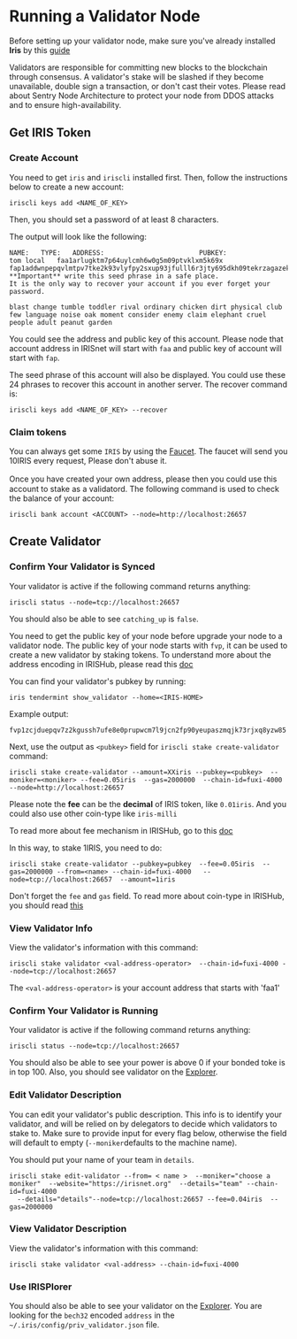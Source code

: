 # Running a Validator Node

Before setting up your validator node, make sure you've already installed  **Iris** by this [guide](Full-Node.md)

Validators are responsible for committing new blocks to the blockchain through consensus. A validator's stake will be slashed if they become unavailable, double sign a transaction, or don't cast their votes. Please read about Sentry Node Architecture to protect your node from DDOS attacks and to ensure high-availability.

## Get IRIS Token

### Create Account

You need to get `iris` and `iriscli` installed first. Then, follow the instructions below to create a new account:

```
iriscli keys add <NAME_OF_KEY>
```

Then, you should set a password of at least 8 characters.

The output will look like the following:
```
NAME:	TYPE:	ADDRESS:						PUBKEY:
tom	local	faa1arlugktm7p64uylcmh6w0g5m09ptvklxm5k69x	fap1addwnpepqvlmtpv7tke2k93vlyfpy2sxup93jfulll6r3jty695dkh09tekrzagazek
**Important** write this seed phrase in a safe place.
It is the only way to recover your account if you ever forget your password.

blast change tumble toddler rival ordinary chicken dirt physical club few language noise oak moment consider enemy claim elephant cruel people adult peanut garden
```

You could see the address and public key of this account. Please node that account address in IRISnet will start with `faa` and public key of account will start with `fap`.

The seed phrase of this account will also be displayed. You could use these 24 phrases to recover this account in another server. The recover command is:
```
iriscli keys add <NAME_OF_KEY> --recover
```


### Claim tokens

You can always get some `IRIS`  by using the [Faucet](https://testnet.irisplorer.io/#/faucet). The faucet will send you 10IRIS every request, Please don't abuse it.

Once you have created your own address, please  then you could use this　account to stake as a validatord. The following command is used to check the balance of your account:
```
iriscli bank account <ACCOUNT> --node=http://localhost:26657
```

## Create Validator

### Confirm Your Validator is Synced

Your validator is active if the following command returns anything:

```
iriscli status --node=tcp://localhost:26657 
```

You should also be able to see `catching_up` is `false`. 

You need to get the public key of your node before upgrade your node to a validator node. The public key of your node starts with `fvp`, 
it can be used to create a new validator by staking tokens. To understand more about the address encoding in IRISHub, 
please read this [doc](Bech32-on-IRISnet.md)

You can find your validator's pubkey by running:

```
iris tendermint show_validator --home=<IRIS-HOME>
```
Example output:
```
fvp1zcjduepqv7z2kgussh7ufe8e0prupwcm7l9jcn2fp90yeupaszmqjk73rjxq8yzw85
```
Next, use the output as  `<pubkey>` field for `iriscli stake create-validator` command:


```
iriscli stake create-validator --amount=XXiris --pubkey=<pubkey>  --moniker=<moniker> --fee=0.05iris  --gas=2000000  --chain-id=fuxi-4000  --node=http://localhost:26657
```
Please note the **fee** can be the **decimal** of IRIS token, like `0.01iris`. And you could also use other coin-type like `iris-milli`

To read more about fee mechanism in IRISHub, go to this [doc](../modules/fee-token/Fee.md)


In this way, to stake 1IRIS, you need to do:

```
iriscli stake create-validator --pubkey=pubkey  --fee=0.05iris  --gas=2000000 --from=<name> --chain-id=fuxi-4000   --node=tcp://localhost:26657  --amount=1iris
```
Don't forget the `fee` and `gas` field.  To read more about coin-type in IRISHub, you should read [this](../zh/modules/coin/README.md)



### View Validator Info

View the validator's information with this command:

```
iriscli stake validator <val-address-operator>  --chain-id=fuxi-4000 --node=tcp://localhost:26657 
```

The `<val-address-operator>` is your account address that starts with 'faa1'


### Confirm Your Validator is Running

Your validator is active if the following command returns anything:

```
iriscli status --node=tcp://localhost:26657 
```

You should also be able to see your power is above 0 if your bonded toke is in top 100. Also, you should see validator on the [Explorer](https://testnet.irisplorer.io).


### Edit Validator Description

You can edit your validator's public description. This info is to identify your validator, and will be relied on by delegators to decide which validators to stake to. Make sure to provide input for every flag below, otherwise the field will default to empty (`--moniker`defaults to the machine name).

You should put your name of your team in `details`. 

```
iriscli stake edit-validator --from= < name >  --moniker="choose a moniker"  --website="https://irisnet.org"  --details="team" --chain-id=fuxi-4000 
  --details="details"--node=tcp://localhost:26657 --fee=0.04iris  --gas=2000000
```
### View Validator Description

View the validator's information with this command:

```
iriscli stake validator <val-address> --chain-id=fuxi-4000
```

### Use IRISPlorer

You should also be able to see your validator on the [Explorer](https://testnet.irisplorer.io). You are looking for the `bech32` encoded `address` in the `~/.iris/config/priv_validator.json` file.

